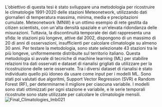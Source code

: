 L’obiettivo di questa tesi è stato sviluppare una metodologia per ricostruire le climatologie 1991-2020 delle stazioni Meteonetwork, utilizzando dati giornalieri di temperatura massima, minima, media e precipitazioni cumulate. Meteonetwork (MNW) è un ottimo esempio di rete gestita da citizen scientists, con un'alta densità spaziale e un'elevata ridondanza delle misurazioni. Tuttavia, la discontinuità temporale dei dati rappresenta una sfida: le stazioni più longeve, attive dal 2002, dispongono di un massimo di 20 di anni di osservazioni, insufficienti per calcolare climatologie su almeno 30 anni. 
Per testare la metodologia, sono state selezionate 43 stazioni tra le più longeve, uniformemente distribuite sul territorio italiano.
Questa metodologia si avvale di tecniche di machine learning (ML) per stabilire relazioni tra dati osservati e dataset di rianalisi grigliati da utilizzare per la ricostruzione delle serie osservate. Tra i diversi dataset di rianalisi è stato individuato quello più idoneo da usare come input per i modelli ML. Sono stati poi valutati due algoritmi, Support Vector Regression (SVR) e Random Forest (RF), per determinarne il migliore per ciascuna variabile. I modelli sono stati ottimizzati per ogni stazione e variabile, e le serie temporali ricostruite sono state utilizzate per calcolare le climatologie mensili.
![Final_Climatologies_lmb021](https://github.com/user-attachments/assets/82abcdc2-f1b9-4459-a7de-63bb16c2a05a)
